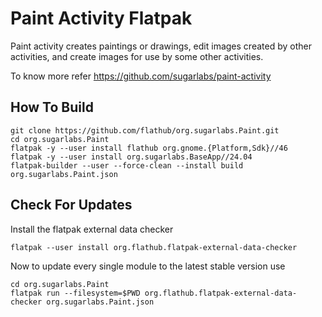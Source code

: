 # Paint Activity Flatpak

Paint activity creates paintings or drawings, edit images created by other activities, and create images for use by some other activities.

To know more refer https://github.com/sugarlabs/paint-activity

## How To Build

```
git clone https://github.com/flathub/org.sugarlabs.Paint.git
cd org.sugarlabs.Paint
flatpak -y --user install flathub org.gnome.{Platform,Sdk}//46
flatpak -y --user install org.sugarlabs.BaseApp//24.04
flatpak-builder --user --force-clean --install build org.sugarlabs.Paint.json
```

## Check For Updates

Install the flatpak external data checker
```
flatpak --user install org.flathub.flatpak-external-data-checker
```

Now to update every single module to the latest stable version use
```
cd org.sugarlabs.Paint
flatpak run --filesystem=$PWD org.flathub.flatpak-external-data-checker org.sugarlabs.Paint.json
```